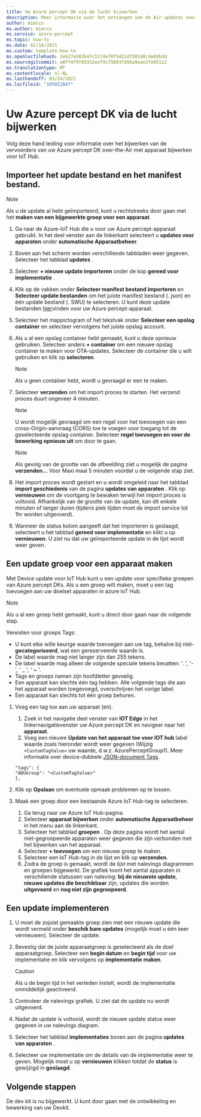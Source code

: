 ```yaml
---
title: Uw Azure percept DK via de lucht bijwerken
description: Meer informatie over het ontvangen van de Air-updates voor uw Azure percept DK
author: mimcco
ms.author: mimcco
ms.service: azure-percept
ms.topic: how-to
ms.date: 02/18/2021
ms.custom: template-how-to
ms.openlocfilehash: 2e627e582b47c5174e70f5d21d758148cde8dbdd
ms.sourcegitcommit: a8ff4f9f69332eef9c75093fd56a9aae2fe65122
ms.translationtype: MT
ms.contentlocale: nl-NL
ms.lasthandoff: 03/24/2021
ms.locfileid: "105022847"
---
```

# <a name="update-your-azure-percept-dk-over-the-air"></a>Uw Azure percept DK via de lucht bijwerken

Volg deze hand leiding voor informatie over het bijwerken van de vervoerders van uw Azure percept DK over-the-Air met apparaat bijwerken voor IoT Hub.

## <a name="import-your-update-file-and-manifest-file"></a>Importeer het update bestand en het manifest bestand.

> [!NOTE]
> Als u de update al hebt geïmporteerd, kunt u rechtstreeks door gaan met het **maken van een bijgewerkte groep voor een apparaat**.

1. Ga naar de Azure-IoT Hub die u voor uw Azure percept-apparaat gebruikt. In het deel venster aan de linkerkant selecteert u **updates voor apparaten** onder **automatische Apparaatbeheer**.
 
1. Boven aan het scherm worden verschillende tabbladen weer gegeven. Selecteer het tabblad **updates** .
 
1. Selecteer **+ nieuwe update importeren** onder de kop **gereed voor implementatie** .
 
1. Klik op de vakken onder **Selecteer manifest bestand importeren** en **Selecteer update bestanden** om het juiste manifest bestand (. json) en één update bestand (. SWU) te selecteren. U kunt deze update bestanden [hier](https://go.microsoft.com/fwlink/?linkid=2155625)vinden voor uw Azure percept-apparaat.
 
1. Selecteer het mappictogram of het tekstvak onder **Selecteer een opslag container** en selecteer vervolgens het juiste opslag account.
 
1. Als u al een opslag container hebt gemaakt, kunt u deze opnieuw gebruiken. Selecteer anders **+ container** om een nieuwe opslag container te maken voor OTA-updates. Selecteer de container die u wilt gebruiken en klik op **selecteren**.
 
    >[!Note]
    >Als u geen container hebt, wordt u gevraagd er een te maken.
 
1. Selecteer **verzenden** om het import proces te starten. Het verzend proces duurt ongeveer 4 minuten.
 
    >[!Note]
    >U wordt mogelijk gevraagd om een regel voor het toevoegen van een cross-Origin-aanvraag (CORS) toe te voegen voor toegang tot de geselecteerde opslag container. Selecteer **regel toevoegen en voer de bewerking opnieuw uit** om door te gaan.
 
    >[!Note]
    >Als gevolg van de grootte van de afbeelding ziet u mogelijk de pagina **verzenden...** Voor Maxi maal 5 minuten voordat u de volgende stap ziet.
    
1. Het import proces wordt gestart en u wordt omgeleid naar het tabblad **import geschiedenis** van de pagina **updates van apparaten** . Klik op **vernieuwen** om de voortgang te bewaken terwijl het import proces is voltooid. Afhankelijk van de grootte van de update, kan dit enkele minuten of langer duren (tijdens piek tijden moet de import service tot 1hr worden uitgevoerd).

1. Wanneer de status kolom aangeeft dat het importeren is geslaagd, selecteert u het tabblad **gereed voor implementatie** en klikt u op **vernieuwen**. U ziet nu dat uw geïmporteerde update in de lijst wordt weer geven.
 
## <a name="create-a-device-update-group"></a>Een update groep voor een apparaat maken
Met Device update voor IoT Hub kunt u een update voor specifieke groepen van Azure percept DKs. Als u een groep wilt maken, moet u een tag toevoegen aan uw doelset apparaten in azure IoT Hub.

> [!NOTE]
> Als u al een groep hebt gemaakt, kunt u direct door gaan naar de volgende stap.

Vereisten voor groeps Tags:
- U kunt elke wille keurige waarde toevoegen aan uw tag, behalve bij niet- **gecategoriseerd**, wat een gereserveerde waarde is.
- De label waarde mag niet langer zijn dan 255 tekens.
- De label waarde mag alleen de volgende speciale tekens bevatten: '. ', '-', ' _ ', ' ~ '.
- Tags en groeps namen zijn hoofdletter gevoelig.
- Een apparaat kan slechts één tag hebben. Alle volgende tags die aan het apparaat worden toegevoegd, overschrijven het vorige label.
- Een apparaat kan slechts tot één groep behoren.

1. Voeg een tag toe aan uw apparaat (en).
    1. Zoek in het navigatie deel venster van **IOT Edge** in het linkernavigatievenster uw Azure percept DK en navigeer naar het **apparaat**.
    1. Voeg een nieuwe **Update van het apparaat toe voor IOT hub** label waarde zoals hieronder wordt weer gegeven (Wijzig ```<CustomTagValue>``` uw waarde, d.w.z. AzurePerceptGroup1). Meer informatie over device-dubbele [JSON-document Tags](../iot-hub/iot-hub-devguide-device-twins.md#device-twins).

    ```
    "tags": {
    "ADUGroup": "<CustomTagValue>"
    },
    ```

 
1. Klik op **Opslaan** om eventuele opmaak problemen op te lossen.
 
1. Maak een groep door een bestaande Azure IoT Hub-tag te selecteren.
    1. Ga terug naar uw Azure IoT Hub-pagina.
    1. Selecteer **apparaat bijwerken** onder **automatische Apparaatbeheer** in het menu aan de linkerkant.
    1. Selecteer het tabblad **groepen** . Op deze pagina wordt het aantal niet-gegroepeerde apparaten weer gegeven die zijn verbonden met het bijwerken van het apparaat.
    1. Selecteer **+ toevoegen** om een nieuwe groep te maken.
    1. Selecteer een IoT Hub-tag in de lijst en klik op **verzenden**.
    1. Zodra de groep is gemaakt, wordt de lijst met nalevings diagrammen en groepen bijgewerkt. De grafiek toont het aantal apparaten in verschillende statussen van naleving: **bij de nieuwste update**, **nieuwe updates die beschikbaar** zijn, updates die worden **uitgevoerd** en **nog niet zijn gegroepeerd**.
 

## <a name="deploy-an-update"></a>Een update implementeren
1. U moet de zojuist gemaakte groep zien met een nieuwe update die wordt vermeld onder **beschik bare updates** (mogelijk moet u één keer vernieuwen). Selecteer de update.
 
1. Bevestig dat de juiste apparaatgroep is geselecteerd als de doel apparaatgroep. Selecteer een **begin datum** en **begin tijd** voor uw implementatie en klik vervolgens op **implementatie maken**. 

    >[!CAUTION]
    >Als u de begin tijd in het verleden instelt, wordt de implementatie onmiddellijk geactiveerd.
 
1. Controleer de nalevings grafiek. U ziet dat de update nu wordt uitgevoerd.
 
1. Nadat de update is voltooid, wordt de nieuwe update status weer gegeven in uw nalevings diagram.
 
1. Selecteer het tabblad **implementaties** boven aan de pagina **updates van apparaten** .
 
1. Selecteer uw implementatie om de details van de implementatie weer te geven. Mogelijk moet u op **vernieuwen** klikken totdat de **status** is gewijzigd in **geslaagd**.

## <a name="next-steps"></a>Volgende stappen

De dev kit is nu bijgewerkt. U kunt door gaan met de ontwikkeling en bewerking van uw Devkit.